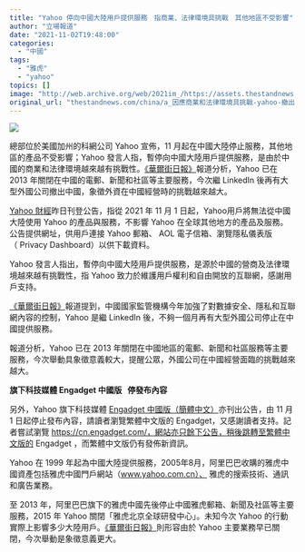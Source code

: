 ```yaml
---
title: "Yahoo 停向中國大陸用戶提供服務　指商業、法律環境具挑戰　其他地區不受影響"
author: "立場報道"
date: "2021-11-02T19:48:00"
categories:
  - "中國"
tags:
  - "雅虎"
  - "yahoo"
topics: []
image: "http://web.archive.org/web/2021im_/https://assets.thestandnews.com/media/photos/yahoo-25.png"
original_url: "thestandnews.com/china/a_因應商業和法律環境具挑戰-yahoo-撤出中國大陸-其他地區服務不受影響"
---
```

![](http://web.archive.org/web/2021im_/https://assets.thestandnews.com/media/photos/yahoo-25.png)

總部位於美國加州的科網公司 Yahoo 宣佈，11 月起在中國大陸停止服務，其他地區的產品不受影響；Yahoo 發言人指，暫停向中國大陸用戶提供服務，是由於中國的商業和法律環境越來越有挑戰性。[《華爾街日報》](http://web.archive.org/web/20211102131601/https://www.wsj.com/articles/yahoo-pulls-out-of-china-ending-tumultuous-two-decade-relationship-11635848926)報道分析，Yahoo 已在 2013 年關閉在中國的電郵、新聞和社區等主要服務，今次繼 LinkedIn 後再有大型外國公司撤出中國，象徵外資在中國經營時的挑戰越來越大。

[Yahoo 財經](http://web.archive.org/web/20211102131601/https://finance.yahoo.com/news/yahoo-will-not-be-available-in-mainland-china-starting-november-1st-2021-204939064.html)昨日刊登公告，指從 2021 年 11 月 1 日起，Yahoo用戶將無法從中國大陸使用 Yahoo 的產品與服務，不影響 Yahoo 在全球其他地方的產品及服務。公告提供網址，供用戶連接 Yahoo 郵箱、 AOL 電子信箱、瀏覽隱私儀表版（ Privacy Dashboard）以供下載資料。

Yahoo 發言人指出，暫停向中國大陸用戶提供服務，是源於中國的營商及法律環境越來越有挑戰性，指 Yahoo 致力於維護用戶權利和自由開放的互聯網，感謝用戶支持。

[《華爾街日報》](http://web.archive.org/web/20211102131601/https://www.wsj.com/articles/yahoo-pulls-out-of-china-ending-tumultuous-two-decade-relationship-11635848926)報道提到，中國國家監管機構今年加強了對數據安全、隱私和互聯網內容的控制，Yahoo 是繼 LinkedIn 後，不夠一個月再有大型外國公司停止在中國提供服務。

報道分析，Yahoo 已在 2013 年關閉在中國地區的電郵、新聞和社區服務等主要服務，今次舉動具象徵意義較大，提醒公眾，外國公司在中國經營面臨的挑戰越來越大。

**旗下科技媒體 Engadget 中國版   停發布內容**

另外，Yahoo 旗下科技媒體 [Engadget 中國版（簡體中文）](http://web.archive.org/web/20211102131601/http://https//cn.engadget.com/)亦刊出公告，由 11 月 1 日起停止發布內容，請讀者瀏覽繁體中文版的 Engadget，又感謝讀者支持。記者嘗試瀏覽 https://cn.engadget.com/，網站亦只餘下公告，稍後跳轉至繁體中文版的 Engadget ，而繁體中文版仍有發佈新資訊。

Yahoo 在 1999 年起為中國大陸提供服務，2005年8月，阿里巴巴收購的雅虎中國資產包括雅虎中國門戶網站（www.yahoo.com.cn）、 雅虎的搜索技術、通訊和廣告業務。

至 2013 年，阿里巴巴旗下的雅虎中國先後停止中國雅虎郵箱、新聞及社區等主要服務，2015 年 Yahoo 關閉「雅虎北京全球研發中心」。未知今次 Yahoo 的行動實際上影響多少大陸用戶。[《華爾街日報》](http://web.archive.org/web/20211102131601/https://www.wsj.com/articles/yahoo-pulls-out-of-china-ending-tumultuous-two-decade-relationship-11635848926)則形容由於 Yahoo 主要業務早已關閉，今次舉動是象徵意義更大。